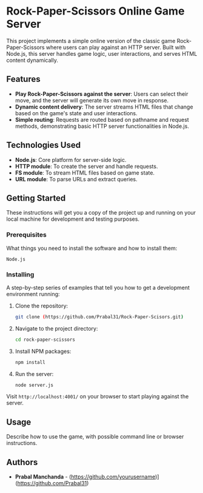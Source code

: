 # Rock-Paper-Scissors Online Game Server

This project implements a simple online version of the classic game Rock-Paper-Scissors where users can play against an HTTP server. Built with Node.js, this server handles game logic, user interactions, and serves HTML content dynamically.

## Features

- **Play Rock-Paper-Scissors against the server**: Users can select their move, and the server will generate its own move in response.
- **Dynamic content delivery**: The server streams HTML files that change based on the game's state and user interactions.
- **Simple routing**: Requests are routed based on pathname and request methods, demonstrating basic HTTP server functionalities in Node.js.

## Technologies Used

- **Node.js**: Core platform for server-side logic.
- **HTTP module**: To create the server and handle requests.
- **FS module**: To stream HTML files based on game state.
- **URL module**: To parse URLs and extract queries.

## Getting Started

These instructions will get you a copy of the project up and running on your local machine for development and testing purposes.

### Prerequisites

What things you need to install the software and how to install them:

```
Node.js
```

### Installing

A step-by-step series of examples that tell you how to get a development environment running:

1. Clone the repository:
   ```bash
   git clone (https://github.com/Prabal31/Rock-Paper-Scisors.git)
   ```
2. Navigate to the project directory:
   ```bash
   cd rock-paper-scissors
   ```
3. Install NPM packages:
   ```bash
   npm install
   ```
4. Run the server:
   ```bash
   node server.js
   ```

Visit `http://localhost:4001/` on your browser to start playing against the server.

## Usage

Describe how to use the game, with possible command line or browser instructions.


## Authors

- **Prabal Manchanda** - (https://github.com/yourusername)](https://github.com/Prabal31)

